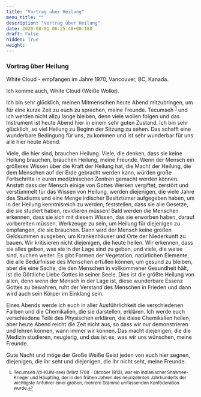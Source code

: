 ```yaml
---
title: "Vortrag über Heilung"
menu_title: ""
description: "Vortrag über Heilung"
date: 2020-08-01 06:25:48+00:188
draft: False
hidden: True
weight:
---
```

### Vortrag über Heilung

White Cloud - empfangen im Jahre 1970, Vancouver, BC, Kanada.

Ich komme auch, White Cloud (Weiße Wolke).

Ich bin sehr glücklich, meinen Mitmenschen heute Abend mitzubringen, um für eine kurze Zeit zu euch zu sprechen, meine Freunde. Tecumseh <sup id="a1">[1](#f1)</sup> und ich werden nicht allzu lange bleiben, denn viele wollen folgen und das Instrument ist heute Abend hier in einem sehr guten Zustand. Ich bin sehr glücklich, so viel Heilung zu Beginn der Sitzung zu sehen. Das schafft eine wunderbare Bedingung für uns, zu kommen und ist sehr wunderbar für uns alle hier heute Abend.

Viele, die hier sind, brauchen Heilung. Viele, die denken, dass sie keine Heilung brauchen, brauchen Heilung, meine Freunde. Wenn der Mensch ein größeres Wissen über die Kraft der Heilung hat, die Macht der Heilung, die dem Menschen auf der Erde gebracht werden kann, würden große Fortschritte in euren medizinischen Zentren gemacht werden können.  Anstatt dass der Mensch einige von Gottes Werken vergiftet, zerstört und verstümmelt für das Wissen von Heilung, werden diejenigen, die viele Jahre des Studiums und eine Menge irdischer Besitztümer aufgegeben haben, um in der Heilung kenntnisreich zu werden, feststellen, dass sie alle Gesetze, die sie studiert haben, revidieren müssen! Bald werden die Menschen erkennen, dass sie sich mit diesem Wissen, das sie erworben haben, darauf vorbereiten müssen, Werkzeuge zu sein, um Heilung für diejenigen zu empfangen, die sie brauchen. Dann wird der Mensch keine großen Geldsummen ausgeben, um Krankenhäuser und Orte der Niederkunft zu bauen. Wir kritisieren nicht diejenigen, die heute heilen. Wir erkennen, dass sie alles geben, was sie in der Lage sind zu geben, und viele, die weise sind, suchen weiter. Es gibt Formen der Vegetation, natürlichen Elemente, die alle Bedürfnisse des Menschen erfüllen können, um gesund zu bleiben, aber die eine Sache, die den Menschen in vollkommener Gesundheit hält, ist die Göttliche Liebe Gottes in seiner Seele. Dies ist die größte Heilung von allen, denn wenn der Mensch in der Lage ist, diese wunderbare Essenz Gottes zu bewahren, ruht der Verstand des Menschen in Frieden und dann wird auch sein Körper im Einklang sein.

Eines Abends werde ich euch in aller Ausführlichkeit die verschiedenen Farben und die Chemikalien, die sie darstellen, erklären. Ich werde euch verschiedene Teile des Physischen erklären, die diese Chemikalien heilen, aber heute Abend reicht die Zeit nicht aus, so dass wir nur demonstrieren und lehren können, wann immer wir können. Das macht diejenigen, die die Medizin studieren, neugierig, und das ist es, was wir uns wünschen, meine Freunde.

Gute Nacht und möge der Große Weiße Geist jeden von euch hier segnen, diejenigen, die ihr seht und diejenigen, die ihr nicht seht, meine Freunde.
<small>

1. <large id="f1"> Tecumseh /(ti-KUM-see) (März 1768 - Oktober 1813), war ein indianischer Shawnee-Krieger und Häuptling, der in den frühen Jahren des neunzehnten Jahrhunderts der wichtigste Anführer einer großen, mehrere Stämme umfassenden Konföderation wurde.[↩](#a1)
